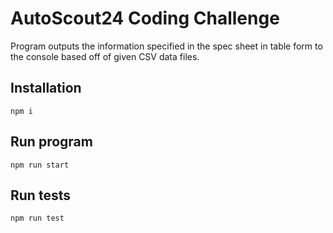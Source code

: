 # AutoScout24 Coding Challenge

Program outputs the information specified in the spec sheet in table form to the console based off of given CSV data files. 

## Installation

`npm i`

## Run program

`npm run start`

## Run tests

`npm run test`